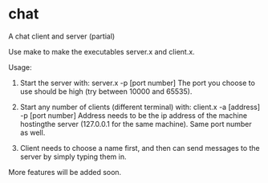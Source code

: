 # chat
A chat client and server (partial)

Use make to make the executables server.x and client.x.

Usage:
1. Start the server with:
server.x -p [port number]
The port you choose to use should be high (try between 10000 and 65535).

2. Start any number of clients (different terminal) with:
client.x -a [address] -p [port number]
Address needs to be the ip address of the machine hostingthe server (127.0.0.1 for the same machine). Same port number as well.

3. Client needs to choose a name first, and then can send messages to the server by simply typing them in.

More features will be added soon.
